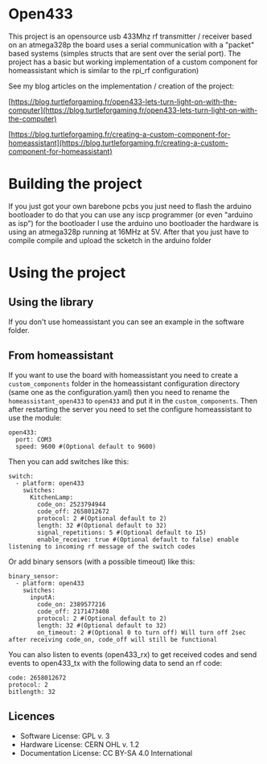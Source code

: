 # Open433

This project is an opensource usb 433Mhz rf transmitter / receiver based on an atmega328p the board uses a serial communication with a "packet" based systems (simples structs that are sent over the serial port).
The project has a basic but working implementation of a custom component for homeassistant  which is similar to the rpi_rf configuration)

See my blog articles on the implementation / creation of the project:

[https://blog.turtleforgaming.fr/open433-lets-turn-light-on-with-the-computer](https://blog.turtleforgaming.fr/open433-lets-turn-light-on-with-the-computer)

[https://blog.turtleforgaming.fr/creating-a-custom-component-for-homeassistant](https://blog.turtleforgaming.fr/creating-a-custom-component-for-homeassistant)

# Building the project

If you just got your own barebone pcbs you just need to flash the arduino bootloader to do that you can use any iscp programmer (or even "arduino as isp") for the bootloader I use the arduino uno bootloader the hardware is using an atmega328p running at 16MHz at 5V.
After that you just have to compile compile and upload the scketch in the arduino folder

# Using the project

## Using the library

If you don't use homeassistant you can see an example in the software folder.


## From homeassistant
If you want to use the board with homeassistant you need to create a `custom_components` folder in the homeassistant configuration directory (same one as the configuration.yaml) then you need to rename the `homeassistant_open433` to `open433` and put it in the `custom_components`.
Then after restarting the server you need to set the configure homeassistant to use the module:
```
open433:
  port: COM3
  speed: 9600 #(Optional default to 9600)
```
Then you can add switches like this:
```
switch:
  - platform: open433
    switches:
      KitchenLamp:
        code_on: 2523794944
        code_off: 2658012672
        protocol: 2 #(Optional default to 2)
        length: 32 #(Optional default to 32)
        signal_repetitions: 5 #(Optional default to 15)
        enable_receive: true #(Optional default to false) enable listening to incoming rf message of the switch codes
```
Or add binary sensors (with a possible timeout) like this:
```
binary_sensor:
  - platform: open433
    switches:
      inputA:
        code_on: 2389577216
        code_off: 2171473408
        protocol: 2 #(Optional default to 2)
        length: 32 #(Optional default to 32)
        on_timeout: 2 #(Optional 0 to turn off) Will turn off 2sec after receiving code_on, code_off will still be functional
```
You can also listen to events (open433_rx) to get received codes and send events to open433_tx with the following data to send an rf code:
```
code: 2658012672
protocol: 2
bitlength: 32
```

## Licences
- Software License: GPL v. 3
- Hardware License: CERN OHL v. 1.2
- Documentation License: CC BY-SA 4.0 International
